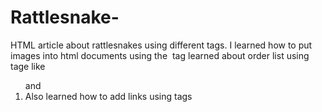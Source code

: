 # Rattlesnake-
HTML article about rattlesnakes using different tags.
I learned how to put images into html documents using the <img> tag
learned about order list using tage like <ol> and <li>
Also learned how to add links using <a> tags
